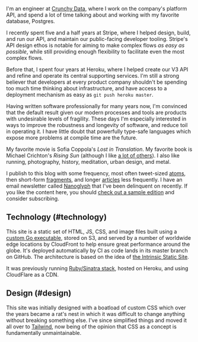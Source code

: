 <div class="my-16
            ml-[calc(-1rem)] mr-[calc(-1rem)] w-[calc(100%+2rem)]
            lg:mr-[calc(-1rem-75px)] lg:ml-[calc(-1rem-75px)] lg:w-[calc(100%+2rem+2*75px)]
            xl:mr-[calc(-1rem-150px)] xl:ml-[calc(-1rem-150px)] xl:w-[calc(100%+2rem+2*150px)]
            ">
    <img src="/photographs/about/self-portrait-2023-03.jpg" alt=""Selfie April 2023" class="lg:rounded-lg w-full">
</div>

I'm an engineer at [Crunchy Data](https://www.crunchydata.com/), where I work on the company's platform API, and spend a lot of time talking about and working with my favorite database, Postgres.

I recently spent five and a half years at Stripe, where I helped design, build, and run our API, and maintain our public-facing developer tooling. Stripe's API design ethos is notable for aiming to make complex flows _as easy as possible_, while still providing enough flexibility to facilitate even the most complex flows.

Before that, I spent four years at Heroku, where I helped create our V3 API and refine and operate its central supporting services. I'm still a strong believer that developers at every product company shouldn't be spending too much time thinking about infrastructure, and have access to a deployment mechanism as easy as `git push heroku master`.

Having written software professionally for many years now, I'm convinced that the default result given our modern processes and tools are products with undesirable levels of fragility. These days I'm especially interested in ways to improve the robustness and longevity of software, and reduce toil in operating it. I have little doubt that powerfully type-safe languages which expose more problems at compile time are the future.

My favorite movie is Sofia Coppola's _Lost in Translation_. My favorite book is Michael Crichton's _Rising Sun_ (although I like [a lot of others](/reading)). I also like running, photography, history, meditation, urban design, and metal.

I publish to this blog with some frequency, most often tweet-sized [atoms](/atoms), then short-form [fragments](/fragments), and longer [articles](/articles) less frequently. I have an email newsletter called [Nanoglyph](/newsletter#nanoglyph) that I've been delinquent on recently. If you like the content here, you should [check out a sample edition](/nanoglyphs/018-ractors) and consider subscribing.

## Technology (#technology)

This site is a static set of HTML, JS, CSS, and image files built using a [custom Go executable](https://github.com/brandur/sorg), stored on S3, and served by a number of worldwide edge locations by CloudFront to help ensure great performance around the globe. It's deployed automatically by CI as code lands in its master branch on GitHub. The architecture is based on the idea of [the Intrinsic Static Site](/aws-intrinsic-static).

It was previously running [Ruby/Sinatra stack](https://github.com/brandur/org), hosted on Heroku, and using CloudFlare as a CDN.

## Design (#design)

This site was initially designed with a boatload of custom CSS which over the years became a rat's nest in which it was difficult to change anything without breaking something else. I've since simplified things and moved it all over to [Tailwind](https://tailwindcss.com/), now being of the opinion that CSS as a concept is fundamentally unmaintainable.